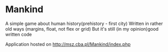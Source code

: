 # Mankind
A simple game about human history(prehistory - first city)
Written in rather old ways (margins, float, not flex or grid)
But it's still (in my opinion)good written code

Application hosted on http://msz.cba.pl/Mankind/index.php
